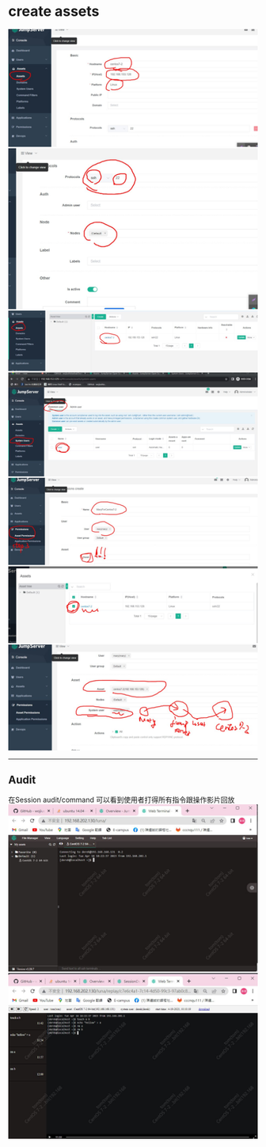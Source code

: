 # create assets
![](images/jumpserver08.jpg)<br>
![](images/jumpserver09.jpg)<br>
![](images/jumpserver10.jpg)<br>
![](images/jumpserver11.jpg)<br>
![](images/jumpserver12.jpg)<br>
![](images/jumpserver13.jpg)<br>
![](images/jumpserver14.jpg)<br>
***
## Audit
在Session audit/command 可以看到使用者打得所有指令跟操作影片回放
![](images/jumpserver15.jpg)<br>
![](images/jumpserver16.jpg)<br>
